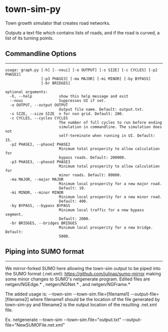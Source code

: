 # town-sim-py
Town growth simulator that creates road networks.

Outputs a text file which contains lists of roads, and if the road is curved, a list of its turning points. 

## Commandline Options
---
```
usage: graph.py [-h] [--noui] [-o OUTPUT] [-s SIZE] [-c CYCLES] [-p2 PHASE2]
                [-p3 PHASE3] [-ma MAJOR] [-mi MINOR] [-by BYPASS]
                [-br BRIDGES]

optional arguments:
  -h, --help            show this help message and exit
  --noui                Suppresses UI if set.
  -o OUTPUT, --output OUTPUT
                        Output file name. Default: output.txt.
  -s SIZE, --size SIZE  n for nxn grid. Default: 200.
  -c CYCLES, --cycles CYCLES
                        The number of full cycles to run before ending
                        simulation in commandline. The simulation does not
                        self-terminate when running in UI. Default: 15.
  -p2 PHASE2, --phase2 PHASE2
                        Minimum total prosperity to allow calculation for
                        bypass roads. Default: 200000.
  -p3 PHASE3, --phase3 PHASE3
                        Minimum total prosperity to allow calculation for
                        minor roads. Default: 80000.
  -ma MAJOR, --major MAJOR
                        Minimum local prosperity for a new major road.
                        Default: 10.
  -mi MINOR, --minor MINOR
                        Minimum local prosperity for a new minor road.
                        Default: 400.
  -by BYPASS, --bypass BYPASS
                        Minimum local traffic for a new bypass segment.
                        Default: 2000.
  -br BRIDGES, --bridges BRIDGES
                        Minimum local prosperity for a new bridge. Default:
                        5000.
```
## Piping into SUMO format
---
We mirror-forked SUMO here allowing the town-sim output to be piped into the SUMO format (.net.xml): https://github.com/julinas/sumo-mirror making some minor changes to SUMO's netgenerate program. Edited files are netgen/NGEdge.* , netgen/NGNet.* , and netgen/NGFrame.* 

The added usage is: --town-sim --town-sim.file=[filename1] --output-file=[filename2] where filename1 should be the location of the file generated by town-sim-py and filename2 is the output location of the resulting .net.xml file.

Ex. netgenerate --town-sim --town-sim.file="output.txt" --output-file="NewSUMOFile.net.xml"

